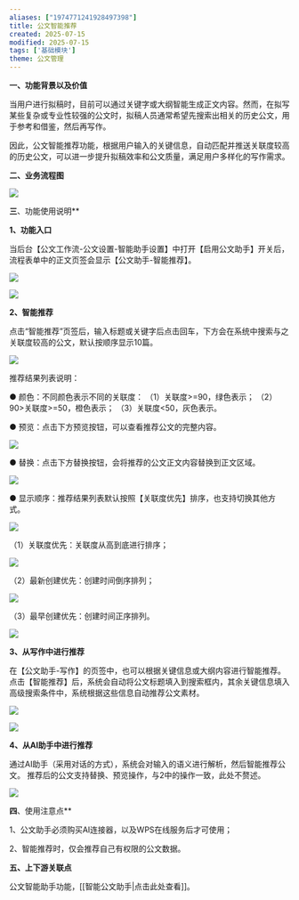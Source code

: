 ```yaml
---
aliases: ["1974771241928497398"]
title: 公文智能推荐
created: 2025-07-15
modified: 2025-07-15
tags: ['基础模块']
theme: 公文管理
---
```


**一、功能背景以及价值**

当用户进行拟稿时，目前可以通过关键字或大纲智能生成正文内容。然而，在拟写某些复杂或专业性较强的公文时，拟稿人员通常希望先搜索出相关的历史公文，用于参考和借鉴，然后再写作。

因此，公文智能推荐功能，根据用户输入的关键信息，自动匹配并推送关联度较高的历史公文，可以进一步提升拟稿效率和公文质量，满足用户多样化的写作需求。

**二、业务流程图**

**![](629ac7ea23d7a2a32c010d5c99e5b68f.jpg)**

**三**、功能使用说明**

**1、功能入口**

当后台【公文工作流-公文设置-智能助手设置】中打开【启用公文助手】开关后，流程表单中的正文页签会显示【公文助手-智能推荐】。

![](838b04d4df024dc6f5cc3c70b3273a8c.jpg)

![](a3c3c826c8a704a427c4ee62e8c95fd5.jpg)

**2、智能推荐**

点击“智能推荐”页签后，输入标题或关键字后点击回车，下方会在系统中搜索与之关联度较高的公文，默认按顺序显示10篇。

![](b864ba1e51c7dbfe62e0199a56bd21b7.jpg)

推荐结果列表说明：

● 颜色：不同颜色表示不同的关联度： （1）关联度>=90，绿色表示； （2）90>关联度>=50，橙色表示； （3）关联度<50，灰色表示。

● 预览：点击下方预览按钮，可以查看推荐公文的完整内容。

![](a1a4a6ded3a6721513629a2b24dd9004.jpg)

● 替换：点击下方替换按钮，会将推荐的公文正文内容替换到正文区域。

![](364347ad52cb1c6be779b011738af98f.jpg)

● 显示顺序：推荐结果列表默认按照【关联度优先】排序，也支持切换其他方式。

![](0f60d53d90dc4a7e876fa40de095e0a7.jpg)

（1）关联度优先：关联度从高到底进行排序；

![](0e7848f5a83715af73eecd09dc1c59b7.jpg)

（2）最新创建优先：创建时间倒序排列；

![](41d1e3c3a743a7b5015ca9fb78c1ed7f.jpg)

（3）最早创建优先：创建时间正序排列。

![](5495c01857fe2ad79ef46a60e62132b5.jpg)

**3、从写作中进行推荐**

在【公文助手-写作】的页签中，也可以根据关键信息或大纲内容进行智能推荐。点击【智能推荐】后，系统会自动将公文标题填入到搜索框内，其余关键信息填入高级搜索条件中，系统根据这些信息自动推荐公文素材。

![](afd1e15c37a927b3e37aadf593ca8fe9.jpg)

![](5911eab78f63791649cd4e8e00378383.jpg)

**4、从AI助手中进行推荐**

通过AI助手（采用对话的方式），系统会对输入的语义进行解析，然后智能推荐公文。 推荐后的公文支持替换、预览操作，与2中的操作一致，此处不赘述。

![](f87e0b271f77e14ad205c45eaf791feb.jpg)

**四**、使用注意点**

1、公文助手必须购买AI连接器，以及WPS在线服务后才可使用；

2、智能推荐时，仅会推荐自己有权限的公文数据。

**五、上下游关联点**

公文智能助手功能，[[智能公文助手|点击此处查看]]。